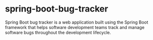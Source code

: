 # spring-boot-bug-tracker
Spring Boot bug tracker is a web application built using the Spring Boot framework that helps software development teams track and manage software bugs throughout the development lifecycle.
